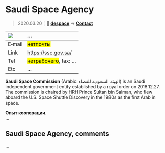 # Saudi Space Agency
> 2020.03.20 ┊ **🚀 [despace](index.md)** → **[Contact](contact.md)**

|[![](f/contact/s/ssa_logo1_thumb.jpg)](f/contact/s/ssa_logo1.png)|*…*|
|:--|:--|
|E‑mail| <mark>нетпочты</mark> |
|Link| <https://ssc.gov.sa/> |
|Tel| <mark>нетрабочего</mark>, fax: … |
|Etc| … |

**Saudi Space Commission** (Arabic: الهيئة السعودية للفضاء) is an Saudi independent government entity established by a royal order on 2018.12.27. The commission is chaired by HRH Prince Sultan bin Salman, who flew aboard the U.S. Space Shuttle Discovery in the 1980s as the first Arab in space.

**Опыт кооперации.**  
…


<p style="page-break-after:always"> </p>

## Saudi Space Agency, comments

…

